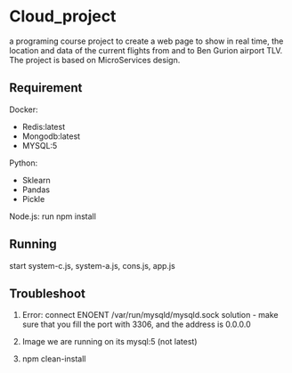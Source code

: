 # Cloud_project

a programing course project to create a web page to show in real time, the location and data of the current flights from and to Ben Gurion airport TLV.
The project is based on MicroServices design.

## Requirement
Docker:
* Redis:latest
* Mongodb:latest
* MYSQL:5

Python:
* Sklearn
* Pandas
* Pickle

Node.js: run npm install

## Running

start system-c.js, system-a.js, cons.js, app.js

## Troubleshoot
1. Error: connect ENOENT /var/run/mysqld/mysqld.sock
solution - make sure that you fill the port with 3306, and the address is 0.0.0.0

2. Image we are running on its mysql:5 (not latest)

3. npm clean-install
